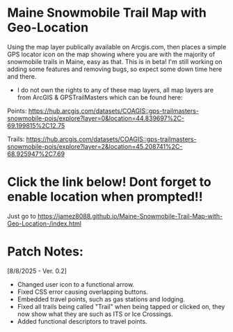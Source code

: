 # Maine Snowmobile Trail Map with Geo-Location
Using the map layer publically available on Arcgis.com, then places a simple GPS locator icon on the map showing where you are with the majority of snowmobile trails in Maine, easy as that. 
This is in beta! I'm still working on adding some features and removing bugs, so expect some down time here and there.  
- I do not own the rights to any of these map layers, all map layers are from ArcGIS & GPSTrailMasters which can be found here: 

Points: https://hub.arcgis.com/datasets/COAGIS::gps-trailmasters-snowmobile-pois/explore?layer=0&location=44.839697%2C-69.199815%2C12.75

Trails: https://hub.arcgis.com/datasets/COAGIS::gps-trailmasters-snowmobile-pois/explore?layer=2&location=45.208741%2C-68.925947%2C7.69

# Click the link below! Dont forget to enable location when prompted!!
Just go to https://jamez8088.github.io/Maine-Snowmobile-Trail-Map-with-Geo-Location-/index.html

# Patch Notes: 
[8/8/2025 - Ver. 0.2] 
  - Changed user icon to a functional arrow.
  - Fixed CSS error causing overlapping buttons.
  - Embedded travel points, such as gas stations and lodging.
  - Fixed all trails being called "Trail" when being tapped or clicked on, they now show what they are such as ITS or Ice Crossings.
  - Added functional descriptors to travel points.
